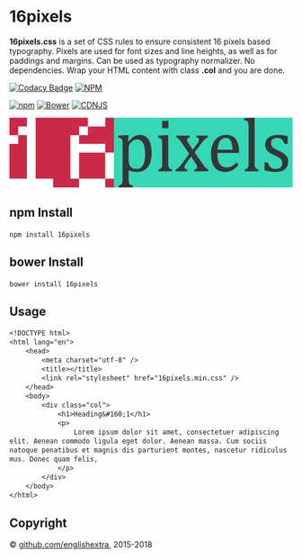 # 16pixels

**16pixels.css** is a set of CSS rules to ensure consistent 16 pixels based typography. Pixels are used for font sizes and line heights, as well as for paddings and margins. Can be used as typography normalizer. No dependencies. Wrap your HTML content with class **.col** and you are done.

[![Codacy Badge](https://api.codacy.com/project/badge/Grade/0de605fc9397497895508d26e3bdbae2)](https://www.codacy.com/app/englishextra/16pixels?utm_source=github.com&utm_medium=referral&utm_content=englishextra/16pixels&utm_campaign=badger)
[![NPM](https://nodei.co/npm/16pixels.png?downloads=true)](https://nodei.co/npm/16pixels/)

[![npm](https://img.shields.io/npm/v/16pixels.svg)](https://github.com/englishextra/16pixels)
[![Bower](https://img.shields.io/bower/v/16pixels.svg)](https://github.com/englishextra/16pixels)
[![CDNJS](https://img.shields.io/cdnjs/v/16pixels.svg)](https://cdnjs.com/libraries/16pixels)

[![16pixels](https://github.com/englishextra/16pixels/raw/master/img/16pixels-logo-36D7B7-935x230.png)](https://englishextra.github.io/libs/16pixels/)

## npm Install

```
npm install 16pixels
```

## bower Install

```
bower install 16pixels
```

## Usage

```
<!DOCTYPE html>
<html lang="en">
	<head>
		<meta charset="utf-8" />
		<title></title>
		<link rel="stylesheet" href="16pixels.min.css" />
	</head>
	<body>
		<div class="col">
			<h1>Heading&#160;1</h1>
			<p>
				Lorem ipsum dolor sit amet, consectetuer adipiscing elit. Aenean commodo ligula eget dolor. Aenean massa. Cum sociis natoque penatibus et magnis dis parturient montes, nascetur ridiculus mus. Donec quam felis,
			</p>
		</div>
	</body>
</html>
```

## Copyright

© [github.com/englishextra](https://github.com/englishextra), 2015-2018